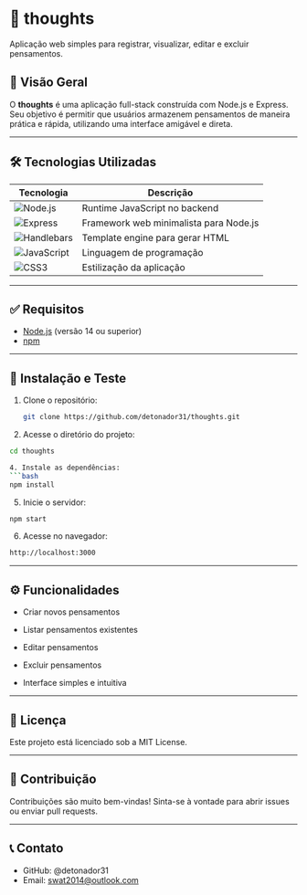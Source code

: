 # 💭 thoughts

Aplicação web simples para registrar, visualizar, editar e excluir pensamentos.

## 🧠 Visão Geral

O **thoughts** é uma aplicação full-stack construída com Node.js e Express.  
Seu objetivo é permitir que usuários armazenem pensamentos de maneira prática e rápida, utilizando uma interface amigável e direta.

----

## 🛠️ Tecnologias Utilizadas

| Tecnologia | Descrição |
|-----------|-----------|
| ![Node.js](https://img.shields.io/badge/Node.js-339933?logo=node.js&logoColor=white) | Runtime JavaScript no backend |
| ![Express](https://img.shields.io/badge/Express.js-000000?logo=express&logoColor=white) | Framework web minimalista para Node.js |
| ![Handlebars](https://img.shields.io/badge/Handlebars.js-f0772b?logo=handlebarsdotjs&logoColor=white) | Template engine para gerar HTML |
| ![JavaScript](https://img.shields.io/badge/JavaScript-F7DF1E?logo=javascript&logoColor=black) | Linguagem de programação |
| ![CSS3](https://img.shields.io/badge/CSS3-1572B6?logo=css3&logoColor=white) | Estilização da aplicação |

----

## ✅ Requisitos

- [Node.js](https://nodejs.org/) (versão 14 ou superior)
- [npm](https://www.npmjs.com/)

----

## 🚀 Instalação e Teste

1. Clone o repositório:
   ```bash
   git clone https://github.com/detonador31/thoughts.git
   ```
2. Acesse o diretório do projeto:
```bash
cd thoughts

4. Instale as dependências:
```bash
npm install
 ```


5. Inicie o servidor:
```bash
npm start
 ```

6. Acesse no navegador:
```bash
http://localhost:3000
 ```
----

## ⚙️ Funcionalidades
- Criar novos pensamentos

- Listar pensamentos existentes

- Editar pensamentos

- Excluir pensamentos

- Interface simples e intuitiva

----

## 📄 Licença
Este projeto está licenciado sob a MIT License.

----

## 🤝 Contribuição
Contribuições são muito bem-vindas!
Sinta-se à vontade para abrir issues ou enviar pull requests.

---

## 📞 Contato
- GitHub: @detonador31
- Email: swat2014@outlook.com


